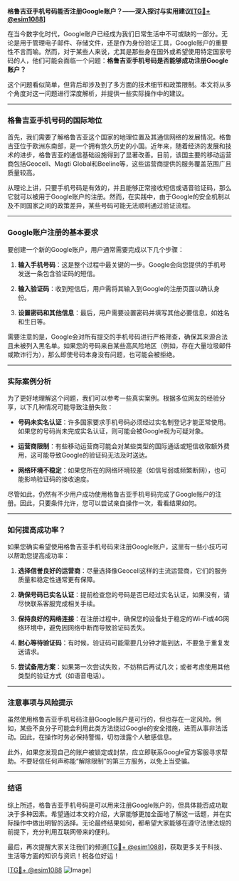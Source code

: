 **格鲁吉亚手机号码能否注册Google账户？——深入探讨与实用建议[[TG💪+ @esim1088](https://t.me/s/esim1088)]**

在当今数字化时代，Google账户已经成为我们日常生活中不可或缺的一部分。无论是用于管理电子邮件、存储文件，还是作为身份验证工具，Google账户的重要性不言而喻。然而，对于某些人来说，尤其是那些身在国外或希望使用特定国家号码的人，他们可能会面临一个问题：**格鲁吉亚手机号码是否能够成功注册Google账户？**

这个问题看似简单，但背后却涉及到了多方面的技术细节和政策限制。本文将从多个角度对这一问题进行深度解析，并提供一些实际操作中的建议。

---

### 格鲁吉亚手机号码的国际地位

首先，我们需要了解格鲁吉亚这个国家的地理位置及其通信网络的发展情况。格鲁吉亚位于欧洲东南部，是一个拥有悠久历史的小国。近年来，随着经济的发展和技术的进步，格鲁吉亚的通信基础设施得到了显著改善。目前，该国主要的移动运营商包括Geocell、Magti Global和Beeline等，这些运营商提供的服务覆盖范围广且质量较高。

从理论上讲，只要手机号码是有效的，并且能够正常接收短信或语音验证码，那么它就可以被用于Google账户的注册。然而，在实践中，由于Google的安全机制以及不同国家之间的政策差异，某些号码可能无法顺利通过验证流程。

---

### Google账户注册的基本要求

要创建一个新的Google账户，用户通常需要完成以下几个步骤：

1. **输入手机号码**：这是整个过程中最关键的一步。Google会向您提供的手机号发送一条包含验证码的短信。
   
2. **输入验证码**：收到短信后，用户需将其输入到Google的注册页面以确认身份。

3. **设置密码和其他信息**：最后，用户需要设置密码并填写其他必要信息，如姓名和生日等。

需要注意的是，Google会对所有提交的手机号码进行严格筛查，确保其来源合法且未被列入黑名单。如果您的号码来自某些高风险地区（例如，存在大量垃圾邮件或欺诈行为），那么即使号码本身没有问题，也可能会被拒绝。

---

### 实际案例分析

为了更好地理解这个问题，我们可以参考一些真实案例。根据多位网友的经验分享，以下几种情况可能导致注册失败：

- **号码未实名认证**：许多国家要求手机号码必须经过实名制登记才能正常使用。如果您的号码尚未完成实名认证，则可能会被Google视为可疑对象。

- **运营商限制**：有些移动运营商可能会对某些类型的国际通话或短信收取额外费用，这可能导致Google的验证码无法及时送达。

- **网络环境不稳定**：如果您所在的网络环境较差（如信号弱或频繁断网），也可能影响验证码的接收速度。

尽管如此，仍然有不少用户成功使用格鲁吉亚手机号码完成了Google账户的注册。因此，只要条件允许，您可以尝试亲自操作一次，看看结果如何。

---

### 如何提高成功率？

如果您确实希望使用格鲁吉亚手机号码来注册Google账户，这里有一些小技巧可以帮助您提高成功率：

1. **选择信誉良好的运营商**：尽量选择像Geocell这样的主流运营商，它们的服务质量和稳定性通常更有保障。

2. **确保号码已实名认证**：提前检查您的号码是否已经过实名认证，如果没有，请尽快联系客服完成相关手续。

3. **保持良好的网络连接**：在注册过程中，确保您的设备处于稳定的Wi-Fi或4G网络环境中，避免因网络中断而导致验证码丢失。

4. **耐心等待验证码**：有时候，验证码可能需要几分钟才能到达，不要急于重复发送请求。

5. **尝试备用方案**：如果第一次尝试失败，不妨稍后再试几次；或者考虑使用其他类型的验证方式（如语音电话）。

---

### 注意事项与风险提示

虽然使用格鲁吉亚手机号码注册Google账户是可行的，但也存在一定风险。例如，某些不良分子可能会利用此类方法绕过Google的安全措施，进而从事非法活动。因此，在操作时务必保持警惕，切勿泄露个人敏感信息。

此外，如果您发现自己的账户被锁定或封禁，应立即联系Google官方客服寻求帮助。不要轻信任何声称能“解除限制”的第三方服务，以免上当受骗。

---

### 结语

综上所述，格鲁吉亚手机号码是可以用来注册Google账户的，但具体能否成功取决于多种因素。希望通过本文的介绍，大家能够更加全面地了解这一话题，并在实际操作中做出明智的选择。无论最终结果如何，都希望大家能够在遵守法律法规的前提下，充分利用互联网带来的便利。

最后，再次提醒大家关注我们的频道[[TG💪+ @esim1088](https://t.me/s/esim1088)]，获取更多关于科技、生活等方面的知识与资讯！祝各位好运！

[[TG💪+ @esim1088](https://t.me/s/esim1088) ![Image](https://i.postimg.cc/4NQfJmqS/Snipaste-2025-05-13-00-14-12.png)]